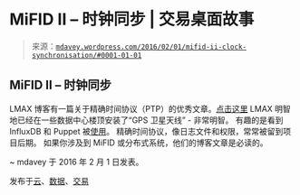 <!--yml

分类：未分类

日期：2024-05-18 05:36:11

-->

# MiFID II – 时钟同步 | 交易桌面故事

> 来源：[`mdavey.wordpress.com/2016/02/01/mifid-ii-clock-synchronisation/#0001-01-01`](https://mdavey.wordpress.com/2016/02/01/mifid-ii-clock-synchronisation/#0001-01-01)

## MiFID II – 时钟同步

LMAX 博客有一篇关于精确时间协议（PTP）的优秀文章。[点击这里](https://www.lmax.com/blog/staff-blogs/2015/11/27/solving-mifid-ii-clock-synchronisation-minimum-spend-part-1/) LMAX 明智地已经在一些数据中心楼顶安装了“GPS 卫星天线” - 非常明智。 有趣的是看到 InfluxDB 和 Puppet 被[使用](http://catach.blogspot.co.uk/2015/11/solving-mifid-ii-clock-synchronisation_28.html)。 精确时间协议，像日志文件和权限，常常被留到项目后期。 如果你涉及到 MiFID 或分布式系统，他们的博客文章是必读的。

~ mdavey 于 2016 年 2 月 1 日发表。

发布于[云](https://mdavey.wordpress.com/category/hpc/cloud/)、[数据](https://mdavey.wordpress.com/category/data/)、[交易](https://mdavey.wordpress.com/category/trading/)
